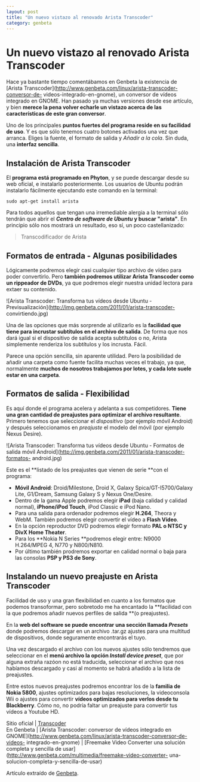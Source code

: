 ```yaml
---
layout: post
title: "Un nuevo vistazo al renovado Arista Transcoder"
category: genbeta
---
```


# Un nuevo vistazo al renovado Arista Transcoder

Hace ya bastante tiempo comentábamos en Genbeta la existencia de [Arista
Transcoder](http://www.genbeta.com/linux/arista-transcoder-conversor-de-
videos-integrado-en-gnome), un conversor de vídeos integrado en GNOME. Han
pasado ya muchas versiones desde ese artículo, y bien **merece la pena volver
echarle un vistazo acerca de las características de este gran conversor**.

Uno de los principales **puntos fuertes del programa reside en su facilidad de
uso**. Y es que sólo tenemos cuatro botones activados una vez que arranca.
Eliges la fuente, el formato de salida y _Añadir a la cola_. Sin duda, una
**interfaz sencilla**.  
  

## Instalación de Arista Transcoder

  
El **programa está programado en Phyton**, y se puede descargar desde su web
oficial, e instalarlo posteriormente. Los usuarios de Ubuntu podrán instalarlo
fácilmente ejecutando este comando en la terminal:  

    
    
    sudo apt-get install arista

Para todos aquellos que tengan una irremediable alergia a la terminal sólo
tendrán que abrir el **_Centro de software de Ubuntu_ y buscar "arista"**. En
principio sólo nos mostrará un resultado, eso sí, un poco castellanizado:  

> Transcodificador de Arista

## Formatos de entrada - Algunas posibilidades

  
Lógicamente podremos elegir casi cualquier tipo archivo de vídeo para poder
convertirlo. Pero **también podremos utilizar Arista Transcoder como un
rippeador de DVDs**, ya que podremos elegir nuestra unidad lectora para extaer
su contenido.

![Arista Transcoder: Transforma tus vídeos desde Ubuntu -
Previsualización](http://img.genbeta.com/2011/01/arista-transcoder-
convirtiendo.jpg)

Una de las opciones que más sorprende al utilizarlo es la **facilidad que
tiene para incrustar subtítulos en el archivo de salida**. De forma que nos
dará igual si el dispositivo de salida acepta subtítulos o no, Arista
simplemente renderiza los subtítulos y los incrusta. Fácil.

Parece una opción sencilla, sin aparente utilidad. Pero la posibilidad de
añadir una carpeta como fuente facilita muchas veces el trabajo, ya que,
normalmente **muchos de nosotros trabajamos por lotes, y cada lote suele estar
en una carpeta**.

## Formatos de salida - Flexibilidad

  
Es aquí donde el programa acelera y adelanta a sus competidores. **Tiene una
gran cantidad de preajustes para optimizar el archivo resultante**. Primero
tenemos que seleccionar el _dispositivo_ (por ejemplo móvil Android) y después
seleccionamos en _preajuste_ el modelo del móvil (por ejemplo Nexus Desire).

![Arista Transcoder: Transforma tus vídeos desde Ubuntu - Formatos de salida
móvil Android](http://img.genbeta.com/2011/01/arista-transcoder-formatos-
android.jpg)

Este es el **listado de los preajustes que vienen de serie **con el programa:

  * **Móvil Android**: Droid/Milestone, Droid X, Galaxy Spica/GT-I5700/Galaxy Lite, G1/Dream, Samsung Galaxy S y Nexus One/Desire.
  * Dentro de la gama Apple podremos elegir **iPad** (baja calidad y calidad normal), **iPhone/iPod Touch**, iPod Classic e iPod Nano.
  * Para una salida para ordenador podremos elegir **H.264**, Theora y WebM. También podremos elegir convertir el vídeo a **Flash Vídeo**.
  * En la opción reproductor DVD podremos elegir formato **PAL o NTSC y DivX Home Theater**.
  * Para los **Nokia N Series **podremos elegir entre: N9000 H.264/MPEG 4, N770 y N800/N810.
  * Por último también prodremos exportar en calidad normal o baja para las consolas **PSP y PS3 de Sony**.

## Instalando un nuevo preajuste en Arista Transcoder

  
Facilidad de uso y una gran flexibilidad en cuanto a los formatos que podemos
transoformar, pero sobretodo me ha encantado la **facilidad con la que
podremos añadir nuevos perfiles de salida **(o preajustes).

En la **web del software se puede encontrar una sección llamada _Presets_**
donde podremos descargar en un archivo .tar.gz ajustes para una multitud de
dispositivos, donde seguramente encontrarás el tuyo.

Una vez descargado el archivo con los nuevos ajustes sólo tendremos que
seleccionar en el **menú archivo la opción _Install device preset_**, que por
alguna extraña razóon no está traducida, seleccionar el archivo que nos
habíamos descargado y casi al momento se habrá añadido a la lista de
preajustes.

Entre estos nuevos preajustes podremos encontrar los de la **familia de Nokia
5800**, ajustes optimizados para bajas resoluciones, la videoconsola Wii o
ajustes para convertir **vídeos optimizados para verlos desde tu Blackberry**.
Cómo no, no podría faltar un preajuste para convertir tus vídeos a Youtube HD.

Sitio oficial | [Transcoder](http://www.transcoder.org)  
En Genbeta | [Arista Transcoder: conversor de vídeos integrado en
GNOME](http://www.genbeta.com/linux/arista-transcoder-conversor-de-videos-
integrado-en-gnome) | [Freemake Video Converter una solución completa y
sencilla de usar](http://www.genbeta.com/multimedia/freemake-video-converter-
una-solucion-completa-y-sencilla-de-usar)

Artículo extraído de [Genbeta](http://www.genbeta.com).